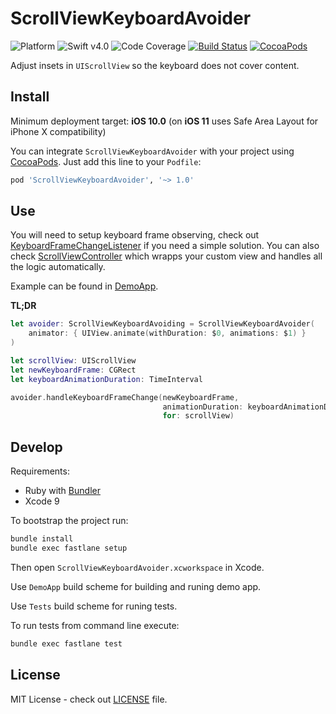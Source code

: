 # ScrollViewKeyboardAvoider

![Platform](https://img.shields.io/badge/platform-iOS-333333.svg)
![Swift v4.0](https://img.shields.io/badge/swift-v4.0-orange.svg)
![Code Coverage](https://img.shields.io/badge/coverage-100%25-green.svg)
[![Build Status](https://travis-ci.org/darrarski/ScrollViewKeyboardAvoider.svg?branch=master)](https://travis-ci.org/darrarski/ScrollViewKeyboardAvoider)
[![CocoaPods](https://img.shields.io/cocoapods/v/ScrollViewKeyboardAvoider.svg)](https://cocoapods.org/pods/ScrollViewKeyboardAvoider)

Adjust insets in `UIScrollView` so the keyboard does not cover content.

## Install

Minimum deployment target: **iOS 10.0** (on **iOS 11** uses Safe Area Layout for iPhone X compatibility)

You can integrate `ScrollViewKeyboardAvoider` with your project using [CocoaPods](https://cocoapods.org). Just add this line to your `Podfile`:

```ruby
pod 'ScrollViewKeyboardAvoider', '~> 1.0'
```

## Use

You will need to setup keyboard frame observing, check out [KeyboardFrameChangeListener](https://github.com/darrarski/KeyboardFrameChangeListener) if you need a simple solution. You can also check [ScrollViewController](https://github.com/darrarski/ScrollViewController) which wrapps your custom view and handles all the logic automatically.

Example can be found in [DemoApp](DemoApp).

**TL;DR**

```swift
let avoider: ScrollViewKeyboardAvoiding = ScrollViewKeyboardAvoider(
    animator: { UIView.animate(withDuration: $0, animations: $1) }
)

let scrollView: UIScrollView
let newKeyboardFrame: CGRect
let keyboardAnimationDuration: TimeInterval

avoider.handleKeyboardFrameChange(newKeyboardFrame,
                                  animationDuration: keyboardAnimationDuration,
                                  for: scrollView)
```

## Develop

Requirements: 

- Ruby with [Bundler](http://bundler.io)
- Xcode 9

To bootstrap the project run:

```sh
bundle install
bundle exec fastlane setup
```

Then open `ScrollViewKeyboardAvoider.xcworkspace` in Xcode.

Use `DemoApp` build scheme for building and runing demo app.

Use `Tests` build scheme for runing tests.

To run tests from command line execute:

```sh
bundle exec fastlane test
```

## License

MIT License - check out [LICENSE](LICENSE) file.
